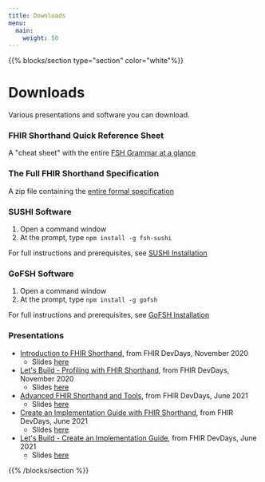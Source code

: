 ```yaml
---
title: Downloads
menu:
  main:
    weight: 50
---
```


{{% blocks/section type="section" color="white"%}}

# Downloads

Various presentations and software you can download.

### FHIR Shorthand Quick Reference Sheet

A "cheat sheet" with the entire [FSH Grammar at a glance](http://hl7.org/fhir/uv/shorthand/FSHQuickReference.pdf)

### The Full FHIR Shorthand Specification

A zip file containing the [entire formal specification](http://hl7.org/fhir/uv/shorthand/full-ig.zip)

### SUSHI Software

1. Open a command window
2. At the prompt, type `npm install -g fsh-sushi`

For full instructions and prerequisites, see [SUSHI Installation](/docs/sushi/installation)

### GoFSH Software

1. Open a command window
2. At the prompt, type `npm install -g gofsh`

For full instructions and prerequisites, see [GoFSH Installation](/docs/gofsh/installation)

### Presentations

* <a href="https://youtu.be/RfmqpUA606U">Introduction to FHIR Shorthand</a>, from FHIR DevDays, November 2020
  * Slides <a href="201118_Mark_Kramer_Introduction_To_FHIR_Shorthand.pdf">here</a>
* <a href="https://youtu.be/7yzLzQjict0">Let's Build - Profiling with FHIR Shorthand</a>, from FHIR DevDays, November 2020
  * Slides <a href="201118_Chris_Moesel_Lets_Build_with_FHIR_Shorthand.pdf">here</a>
* <a href="https://youtu.be/Ohgx5TedLlI">Advanced FHIR Shorthand and Tools</a>, from FHIR DevDays, June 2021
  * Slides <a href="20210610_Chris_Moesel_Advanced_FSH_And_Tools.pdf">here</a>
* <a href="https://youtu.be/OmcSuAMf20s">Create an Implementation Guide with FHIR Shorthand</a>, from FHIR DevDays, June 2021
  * Slides <a href="20210608_Mark_Kramer_Create_an_IG_with_FSH.pdf">here</a>
* <a href="https://youtu.be/0JSp-IOul20">Let's Build - Create an Implementation Guide</a>, from FHIR DevDays, June 2021
  * Slides <a href="20210617_MarkKramer_Lets_Build_Create_an_IG_with_FSH.pdf">here</a>

{{% /blocks/section %}}
